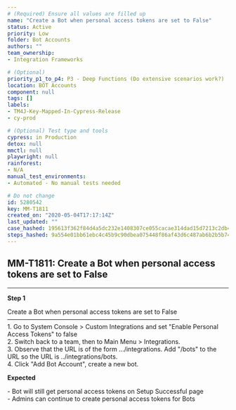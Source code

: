 ```yaml
---
# (Required) Ensure all values are filled up
name: "Create a Bot when personal access tokens are set to False"
status: Active
priority: Low
folder: Bot Accounts
authors: ""
team_ownership: 
- Integration Frameworks

# (Optional)
priority_p1_to_p4: P3 - Deep Functions (Do extensive scenarios work?)
location: BOT Accounts
component: null
tags: []
labels: 
- TM4J-Key-Mapped-In-Cypress-Release
- cy-prod

# (Optional) Test type and tools
cypress: in Production
detox: null
mmctl: null
playwright: null
rainforest: 
- N/A
manual_test_environments: 
- Automated - No manual tests needed

# Do not change
id: 5280542
key: MM-T1811
created_on: "2020-05-04T17:17:14Z"
last_updated: ""
case_hashed: 195613f362f84d4a5dc232e1408307ce055cacae314dad15d7213c2db4e341ef9aff77dba576071994f0d2861a0fe0cc
steps_hashed: 9a554e01bb61ebc4c45b9c90dbea075448f86af43d6c487ab6b2b5b7493ef49c183eabf205c737c2ef30cb9dcbca7641
---
```


<!-- (Auto-generated) Based on frontmatter's "key" and "name" -->

## MM-T1811: Create a Bot when personal access tokens are set to False

---

**Step 1**

Create a Bot when personal access tokens are set to False\
————————————————————————————\
1\. Go to System Console > Custom Integrations and set "Enable Personal Access Tokens" to false\
2\. Switch back to a team, then to Main Menu > Integrations.\
3\. Observe that the URL is of the form .../integrations. Add "/bots" to the URL so the URL is ../integrations/bots.\
4\. Click "Add Bot Account", create a new bot.

**Expected**

\- Bot will still get personal access tokens on Setup Successful page\
\- Admins can continue to create personal access tokens for Bots
